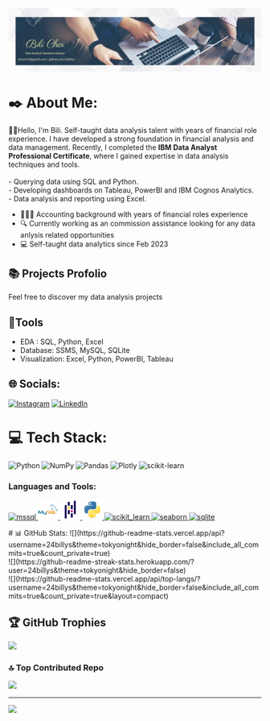 ![Banner](65173eda1d71710013df5fa5.png)


# ✒️ About Me:
🖐🏻Hello, I'm Bili. Self-taught data analysis talent with years of financial role experience. I have developed a strong foundation in financial analysis and data management. Recently, I completed the <b>IBM Data Analyst Professional Certificate</b>, where I gained expertise in data analysis techniques and tools.<br><br> - Querying data using SQL and Python.<br> - Developing dashboards on Tableau, PowerBI and IBM Cognos Analytics.<br> - Data analysis and reporting using Excel.


 - 👨🏽‍💻 Accounting background with years of financial roles experience<br>
 - 🔍 Currently working as an commission assistance looking for any data anlysis related opportunities<br>
 - 💻 Self-taught data analytics since Feb 2023<br>


## 📚 Projects Profolio

Feel free to discover my data analysis projects

## 🧰Tools
 - EDA : SQL, Python, Excel
 - Database: SSMS, MySQL, SQLite
 - Visualization: Excel, Python, PowerBI, Tableau

## 🌐 Socials:
[![Instagram](https://img.shields.io/badge/Instagram-%23E4405F.svg?logo=Instagram&logoColor=white)](https://instagram.com/bilichoi) [![LinkedIn](https://img.shields.io/badge/LinkedIn-%230077B5.svg?logo=linkedin&logoColor=white)](https://linkedin.com/in/https://www.linkedin.com/in/bilichoi/) 

# 💻 Tech Stack:
![Python](https://img.shields.io/badge/python-3670A0?style=for-the-badge&logo=python&logoColor=ffdd54) ![NumPy](https://img.shields.io/badge/numpy-%23013243.svg?style=for-the-badge&logo=numpy&logoColor=white) ![Pandas](https://img.shields.io/badge/pandas-%23150458.svg?style=for-the-badge&logo=pandas&logoColor=white) ![Plotly](https://img.shields.io/badge/Plotly-%233F4F75.svg?style=for-the-badge&logo=plotly&logoColor=white) ![scikit-learn](https://img.shields.io/badge/scikit--learn-%23F7931E.svg?style=for-the-badge&logo=scikit-learn&logoColor=white)
<h3 align="left">Languages and Tools:</h3>
<p align="left"> <a href="https://www.microsoft.com/en-us/sql-server" target="_blank" rel="noreferrer"> <img src="https://www.svgrepo.com/show/303229/microsoft-sql-server-logo.svg" alt="mssql" width="40" height="40"/> </a> <a href="https://www.mysql.com/" target="_blank" rel="noreferrer"> <img src="https://raw.githubusercontent.com/devicons/devicon/master/icons/mysql/mysql-original-wordmark.svg" alt="mysql" width="40" height="40"/> </a> <a href="https://pandas.pydata.org/" target="_blank" rel="noreferrer"> <img src="https://raw.githubusercontent.com/devicons/devicon/2ae2a900d2f041da66e950e4d48052658d850630/icons/pandas/pandas-original.svg" alt="pandas" width="40" height="40"/> </a> <a href="https://www.python.org" target="_blank" rel="noreferrer"> <img src="https://raw.githubusercontent.com/devicons/devicon/master/icons/python/python-original.svg" alt="python" width="40" height="40"/> </a> <a href="https://scikit-learn.org/" target="_blank" rel="noreferrer"> <img src="https://upload.wikimedia.org/wikipedia/commons/0/05/Scikit_learn_logo_small.svg" alt="scikit_learn" width="40" height="40"/> </a> <a href="https://seaborn.pydata.org/" target="_blank" rel="noreferrer"> <img src="https://seaborn.pydata.org/_images/logo-mark-lightbg.svg" alt="seaborn" width="40" height="40"/> </a> <a href="https://www.sqlite.org/" target="_blank" rel="noreferrer"> <img src="https://www.vectorlogo.zone/logos/sqlite/sqlite-icon.svg" alt="sqlite" width="40" height="40"/> </a> </p>
# 📊 GitHub Stats:
![](https://github-readme-stats.vercel.app/api?username=24billys&theme=tokyonight&hide_border=false&include_all_commits=true&count_private=true)<br/>
![](https://github-readme-streak-stats.herokuapp.com/?user=24billys&theme=tokyonight&hide_border=false)<br/>
![](https://github-readme-stats.vercel.app/api/top-langs/?username=24billys&theme=tokyonight&hide_border=false&include_all_commits=true&count_private=true&layout=compact)

## 🏆 GitHub Trophies
![](https://github-profile-trophy.vercel.app/?username=24billys&theme=matrix&no-frame=false&no-bg=false&margin-w=4)

### 🔝 Top Contributed Repo
![](https://github-contributor-stats.vercel.app/api?username=24billys&limit=5&theme=nord&combine_all_yearly_contributions=true)

---
[![](https://visitcount.itsvg.in/api?id=24billys&icon=3&color=6)](https://visitcount.itsvg.in)

<!-- Proudly created with GPRM ( https://gprm.itsvg.in ) -->
